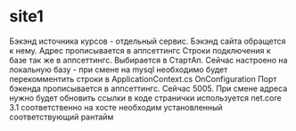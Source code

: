 # site1
Бэкэнд источника курсов - отдельный сервис.
Бэкэнд сайта обращется к нему. Адрес прописывается в аппсеттингс
Строки подключения к базе так же в аппсеттингс. Выбирается в СтартАп. Сейчас настроено на локальную базу - при смене на mysql необходимо будет перекомментить строки в ApplicationContext.cs OnConfiguration
Порт бэкенда прописывается в аппсеттингс. Сейчас 5005. При смене адреса нужно будет обновить ссылки в коде странички
используется net.core 3.1 соответственно на хосте необходим установленный соответствующий рантайм
